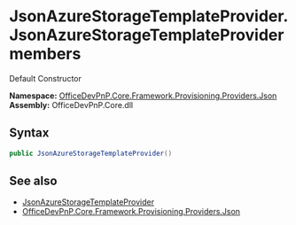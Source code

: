 # JsonAzureStorageTemplateProvider.JsonAzureStorageTemplateProvider members 
 Default Constructor   

**Namespace:** [OfficeDevPnP.Core.Framework.Provisioning.Providers.Json](OfficeDevPnP.Core.Framework.Provisioning.Providers.Json.md)  
**Assembly:** OfficeDevPnP.Core.dll  
## Syntax
```C#
public JsonAzureStorageTemplateProvider()
```
## See also
- [JsonAzureStorageTemplateProvider](OfficeDevPnP.Core.Framework.Provisioning.Providers.Json.JsonAzureStorageTemplateProvider.md)
- [OfficeDevPnP.Core.Framework.Provisioning.Providers.Json](OfficeDevPnP.Core.Framework.Provisioning.Providers.Json.md)
